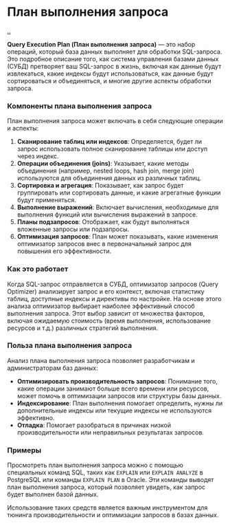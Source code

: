 # План выполнения запроса

[..](./README.md)

**Query Execution Plan (План выполнения запроса)** — это набор операций, который база данных выполняет для обработки SQL-запроса. Это подробное описание того, как система управления базами данных (СУБД) претворяет ваш SQL-запрос в жизнь, включая как данные будут извлекаться, какие индексы будут использоваться, как данные будут сортироваться и объединяться, и многие другие аспекты обработки запроса.

### Компоненты плана выполнения запроса

План выполнения запроса может включать в себя следующие операции и аспекты:

1. **Сканирование таблиц или индексов**: Определяется, будет ли запрос использовать полное сканирование таблицы или доступ через индекс.
2. **Операции объединения (joins)**: Указывает, какие методы объединения (например, nested loops, hash join, merge join) используются для объединения данных из различных таблиц.
3. **Сортировка и агрегация**: Показывает, как запрос будет группировать или сортировать данные, и какие агрегатные функции будут применяться.
4. **Выполнение выражений**: Включает вычисления, необходимые для выполнения функций или вычисления выражений в запросе.
5. **Планы подзапросов**: Отображает, как будут выполняться вложенные запросы или подзапросы.
6. **Оптимизация запросов**: План может показывать, какие изменения оптимизатор запросов внес в первоначальный запрос для повышения его эффективности.

### Как это работает

Когда SQL-запрос отправляется в СУБД, оптимизатор запросов (Query Optimizer) анализирует запрос и его контекст, включая статистику таблиц, доступные индексы и директивы по настройке. На основе этого анализа оптимизатор выбирает наиболее эффективный способ выполнения запроса. Этот выбор зависит от множества факторов, включая ожидаемую стоимость (время выполнения, использование ресурсов и т.д.) различных стратегий выполнения.

### Польза плана выполнения запроса

Анализ плана выполнения запроса позволяет разработчикам и администраторам баз данных:

- **Оптимизировать производительность запросов**: Понимание того, какие операции занимают больше всего времени или ресурсов, может помочь в оптимизации запросов или структуры базы данных.
- **Индексирование**: План выполнения помогает определить, нужны ли дополнительные индексы или текущие индексы не используются эффективно.
- **Отладка**: Помогает разобраться в причинах низкой производительности или неправильных результатах запросов.

### Примеры

Просмотреть план выполнения запроса можно с помощью специальных команд SQL, таких как `EXPLAIN` или `EXPLAIN ANALYZE` в PostgreSQL или команды `EXPLAIN PLAN` в Oracle. Эти команды выводят план выполнения запроса, который позволяет увидеть, как запрос будет выполнен базой данных.

Использование таких средств является важным инструментом для тюнинга производительности и оптимизации запросов в базах данных.
